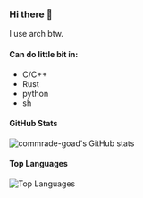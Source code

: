 ### Hi there 👋

I use arch btw.

#### Can do little bit in:
- C/C++
- Rust
- python
- sh

#### GitHub Stats
![commrade-goad's GitHub stats](https://github-readme-stats.vercel.app/api?username=commrade-goad&show_icons=true&theme=radical)

#### Top Languages
![Top Languages](https://github-readme-stats.vercel.app/api/top-langs/?username=commrade-goad&layout=compact&theme=radical)
